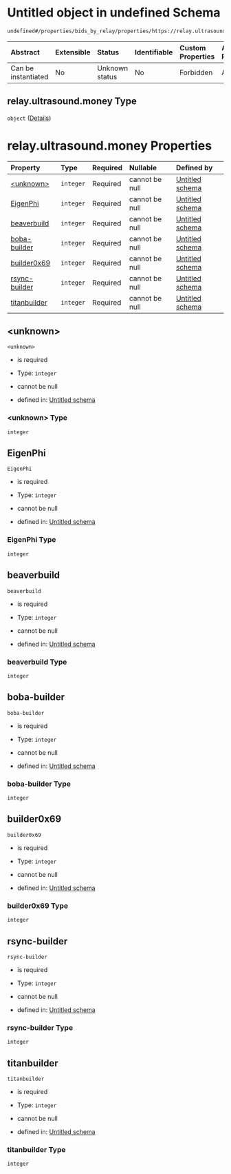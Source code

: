 # Untitled object in undefined Schema

```txt
undefined#/properties/bids_by_relay/properties/https://relay.ultrasound.money
```



| Abstract            | Extensible | Status         | Identifiable | Custom Properties | Additional Properties | Access Restrictions | Defined In                                                         |
| :------------------ | :--------- | :------------- | :----------- | :---------------- | :-------------------- | :------------------ | :----------------------------------------------------------------- |
| Can be instantiated | No         | Unknown status | No           | Forbidden         | Allowed               | none                | [Bid.schema.json\*](../out/Bid.schema.json "open original schema") |

## relay.ultrasound.money Type

`object` ([Details](bid-properties-bids_by_relay-properties-relayultrasoundmoney.md))

# relay.ultrasound.money Properties

| Property                        | Type      | Required | Nullable       | Defined by                                                                                                                                                                                                           |
| :------------------------------ | :-------- | :------- | :------------- | :------------------------------------------------------------------------------------------------------------------------------------------------------------------------------------------------------------------- |
| [\<unknown>](#unknown)          | `integer` | Required | cannot be null | [Untitled schema](bid-properties-bids_by_relay-properties-relayultrasoundmoney-properties-unknown.md "undefined#/properties/bids_by_relay/properties/https://relay.ultrasound.money/properties/<unknown>")           |
| [EigenPhi](#eigenphi)           | `integer` | Required | cannot be null | [Untitled schema](bid-properties-bids_by_relay-properties-relayultrasoundmoney-properties-eigenphi.md "undefined#/properties/bids_by_relay/properties/https://relay.ultrasound.money/properties/EigenPhi")           |
| [beaverbuild](#beaverbuild)     | `integer` | Required | cannot be null | [Untitled schema](bid-properties-bids_by_relay-properties-relayultrasoundmoney-properties-beaverbuild.md "undefined#/properties/bids_by_relay/properties/https://relay.ultrasound.money/properties/beaverbuild")     |
| [boba-builder](#boba-builder)   | `integer` | Required | cannot be null | [Untitled schema](bid-properties-bids_by_relay-properties-relayultrasoundmoney-properties-boba-builder.md "undefined#/properties/bids_by_relay/properties/https://relay.ultrasound.money/properties/boba-builder")   |
| [builder0x69](#builder0x69)     | `integer` | Required | cannot be null | [Untitled schema](bid-properties-bids_by_relay-properties-relayultrasoundmoney-properties-builder0x69.md "undefined#/properties/bids_by_relay/properties/https://relay.ultrasound.money/properties/builder0x69")     |
| [rsync-builder](#rsync-builder) | `integer` | Required | cannot be null | [Untitled schema](bid-properties-bids_by_relay-properties-relayultrasoundmoney-properties-rsync-builder.md "undefined#/properties/bids_by_relay/properties/https://relay.ultrasound.money/properties/rsync-builder") |
| [titanbuilder](#titanbuilder)   | `integer` | Required | cannot be null | [Untitled schema](bid-properties-bids_by_relay-properties-relayultrasoundmoney-properties-titanbuilder.md "undefined#/properties/bids_by_relay/properties/https://relay.ultrasound.money/properties/titanbuilder")   |

## \<unknown>



`<unknown>`

* is required

* Type: `integer`

* cannot be null

* defined in: [Untitled schema](bid-properties-bids_by_relay-properties-relayultrasoundmoney-properties-unknown.md "undefined#/properties/bids_by_relay/properties/https://relay.ultrasound.money/properties/<unknown>")

### \<unknown> Type

`integer`

## EigenPhi



`EigenPhi`

* is required

* Type: `integer`

* cannot be null

* defined in: [Untitled schema](bid-properties-bids_by_relay-properties-relayultrasoundmoney-properties-eigenphi.md "undefined#/properties/bids_by_relay/properties/https://relay.ultrasound.money/properties/EigenPhi")

### EigenPhi Type

`integer`

## beaverbuild



`beaverbuild`

* is required

* Type: `integer`

* cannot be null

* defined in: [Untitled schema](bid-properties-bids_by_relay-properties-relayultrasoundmoney-properties-beaverbuild.md "undefined#/properties/bids_by_relay/properties/https://relay.ultrasound.money/properties/beaverbuild")

### beaverbuild Type

`integer`

## boba-builder



`boba-builder`

* is required

* Type: `integer`

* cannot be null

* defined in: [Untitled schema](bid-properties-bids_by_relay-properties-relayultrasoundmoney-properties-boba-builder.md "undefined#/properties/bids_by_relay/properties/https://relay.ultrasound.money/properties/boba-builder")

### boba-builder Type

`integer`

## builder0x69



`builder0x69`

* is required

* Type: `integer`

* cannot be null

* defined in: [Untitled schema](bid-properties-bids_by_relay-properties-relayultrasoundmoney-properties-builder0x69.md "undefined#/properties/bids_by_relay/properties/https://relay.ultrasound.money/properties/builder0x69")

### builder0x69 Type

`integer`

## rsync-builder



`rsync-builder`

* is required

* Type: `integer`

* cannot be null

* defined in: [Untitled schema](bid-properties-bids_by_relay-properties-relayultrasoundmoney-properties-rsync-builder.md "undefined#/properties/bids_by_relay/properties/https://relay.ultrasound.money/properties/rsync-builder")

### rsync-builder Type

`integer`

## titanbuilder



`titanbuilder`

* is required

* Type: `integer`

* cannot be null

* defined in: [Untitled schema](bid-properties-bids_by_relay-properties-relayultrasoundmoney-properties-titanbuilder.md "undefined#/properties/bids_by_relay/properties/https://relay.ultrasound.money/properties/titanbuilder")

### titanbuilder Type

`integer`
